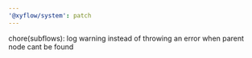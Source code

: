 ```yaml
---
'@xyflow/system': patch
---
```


chore(subflows): log warning instead of throwing an error when parent node cant be found
